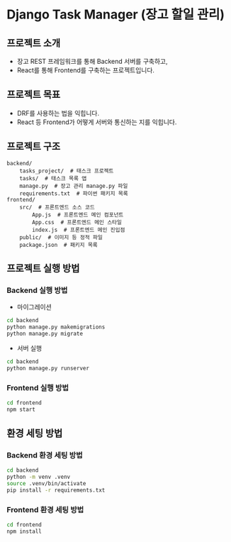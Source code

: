 # Django Task Manager (장고 할일 관리)

## 프로젝트 소개
- 장고 REST 프레임워크를 통해 Backend 서버를 구축하고,
- React를 통해 Frontend를 구축하는 프로젝트입니다.

## 프로젝트 목표
- DRF를 사용하는 법을 익힙니다.
- React 등 Frontend가 어떻게 서버와 통신하는 지를 익힙니다.

## 프로젝트 구조
```text
backend/
    tasks_project/  # 태스크 프로젝트
    tasks/  # 태스크 목록 앱
    manage.py  # 장고 관리 manage.py 파일
    requirements.txt  # 파이썬 패키지 목록
frontend/
    src/  # 프론트엔드 소스 코드
        App.js  # 프론트엔드 메인 컴포넌트
        App.css  # 프론트엔드 메인 스타일
        index.js  # 프론트엔드 메인 진입점
    public/  # 이미지 등 정적 파일
    package.json  # 패키지 목록
```

## 프로젝트 실행 방법
### Backend 실행 방법
- 마이그레이션
```bash
cd backend
python manage.py makemigrations
python manage.py migrate
```
- 서버 실행
```bash
cd backend
python manage.py runserver
```

### Frontend 실행 방법
```bash
cd frontend
npm start
```

## 환경 세팅 방법
### Backend 환경 세팅 방법
```bash
cd backend
python -m venv .venv
source .venv/bin/activate
pip install -r requirements.txt
```

### Frontend 환경 세팅 방법
```bash
cd frontend
npm install
```

